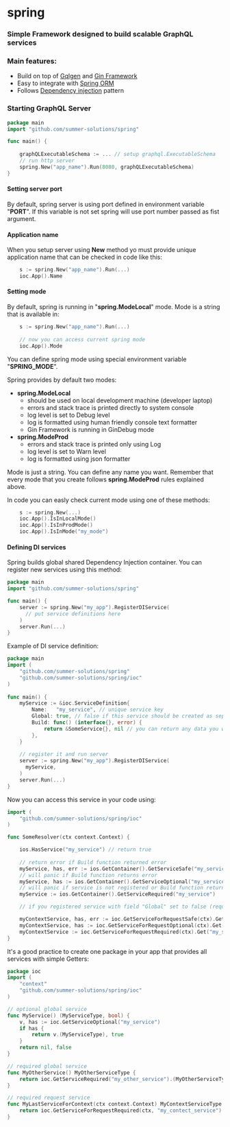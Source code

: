 # spring

### Simple Framework designed to build scalable GraphQL services

### Main features:

 * Build on top of [Gqlgen](https://gqlgen.com/]) and [Gin Framework](https://github.com/gin-gonic/gin)
 * Easy to integrate with [Spring ORM](https://github.com/summer-solutions/orm)
 * Follows [Dependency injection](https://en.wikipedia.org/wiki/Dependency_injection) pattern
 
 
### Starting GraphQL Server

```go
package main
import "github.com/summer-solutions/spring"

func main() {
	
    graphQLExecutableSchema := ... // setup graphql.ExecutableSchema 
    // run http server
    spring.New("app_name").Run(8080, graphQLExecutableSchema)
}

``` 

#### Setting server port

By default, spring server is using port defined in environment variable "**PORT**". If this variable is not
set spring will use port number passed as fist argument.

#### Application name

When you setup server using **New** method yo must provide unique application name that can be
checked in code like this:

```go
    s := spring.New("app_name").Run(...)
    ioc.App().Name
```

#### Setting mode

By default, spring is running in "**spring.ModeLocal**" mode. Mode is a string that is available in: 
```go
    s := spring.New("app_name").Run(...)
    
    // now you can access current spring mode
    ioc.App().Mode
```

You can define spring mode using special environment variable "**SPRING_MODE**".

Spring provides by default two modes:

 * **spring.ModeLocal**
   * should be used on local development machine (developer laptop)
   * errors and stack trace is printed directly to system console
   * log level is set to Debug level
   * log is formatted using human friendly console text formatter
   * Gin Framework is running in GinDebug mode
  * **spring.ModeProd**
    * errors and stack trace is printed only using Log
    * log level is set to Warn level
    * log is formatted using json formatter   
    
Mode is just a string. You can define any name you want. Remember that every mode that you create
follows **spring.ModeProd** rules explained above.
    
    
In code you can easly check current mode using one of these methods:    

```go
    s := spring.New(...)
    ioc.App().IsInLocalMode()
    ioc.App().IsInProdMode()
    ioc.App().IsInMode("my_mode")
```

#### Defining DI services

Spring builds global shared Dependency Injection container. You can register new services using this method:

```go
package main
import "github.com/summer-solutions/spring"

func main() {
    server := spring.New("my_app").RegisterDIService(
      // put service definitions here
    )
    server.Run(...)
}

``` 

Example of DI service definition:

```go
package main
import (
    "github.com/summer-solutions/spring"
    "github.com/summer-solutions/spring/ioc"
)
    
func main() {
    myService := &ioc.ServiceDefinition{
        Name:   "my_service", // unique service key
        Global: true, // false if this service should be created as separate instance for each http request
        Build: func() (interface{}, error) {
            return &SomeService{}, nil // you can return any data you want
        },
    }
    
    // register it and run server
    server := spring.New("my_app").RegisterDIService(
      myService,
    )
    server.Run(...)
}

```

Now you can access this service in your code using:

```go
import (
    "github.com/summer-solutions/spring/ioc"
)

func SomeResolver(ctx context.Context) {

    ios.HasService("my_service") // return true
    
    // return error if Build function returned error
    myService, has, err := ios.GetContainer().GetServiceSafe("my_service") 
    // will panic if Build function returns error
    myService, has := ios.GetContainer().GetServiceOptional("my_service") 
    // will panic if service is not registered or Build function returned errors
    myService := ios.GetContainer().GetServiceRequired("my_service") 

    // if you registered service with field "Global" set to false (request service)

    myContextService, has, err := ioc.GetServiceForRequestSafe(ctx).Get("my_service_request")
    myContextService, has := ioc.GetServiceForRequestOptional(ctx).Get("my_service_request") 
    myContextService := ioc.GetServiceForRequestRequired(ctx).Get("my_service_request") 
}

```

It's a good practice to create one package in your app that provides all services with simple Getters:

```go
package ioc
import (
    "context"
    "github.com/summer-solutions/spring/ioc"
)

// optional global service    
func MyService() (MyServiceType, bool) {
    v, has := ioc.GetServiceOptional("my_service")
    if has {
        return v.(MyServiceType), true
    }
    return nil, false
}

// required global service    
func MyOtherService() MyOtherServiceType {
    return ioc.GetServiceRequired("my_other_service").(MyOtherServiceType)
}

// required request service    
func MyLastServiceForContext(ctx context.Context) MyContextServiceType {
    return ioc.GetServiceForRequestRequired(ctx, "my_contect_service").(MyContextServiceType)
}

```
